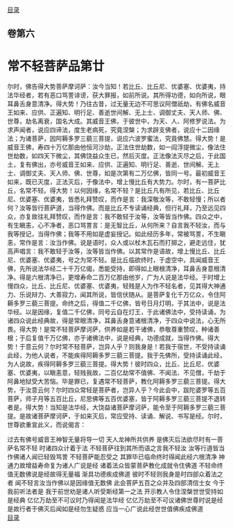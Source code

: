 <div class="menu"><a href="/lotus-sutra/#/table-of-contents">目录</a></div>
<hgroup>
  <h2>卷第六</h2>
  <h1>常不轻菩萨品第廿</h1>
</hgroup>
<p>
  尔时，佛告得大势菩萨摩诃萨：汝今当知！若比丘、比丘尼、优婆塞、优婆夷，持法华经者，若有恶口骂詈诽谤，获大罪报，如前所说。其所得功德，如向所说，眼耳鼻舌身意清净。得大势！乃往古昔，过无量无边不可思议阿僧祇劫，有佛名威音王如来、应供、正遍知、明行足、善逝世间解、无上士、调御丈夫、天人师、佛、世尊，劫名离衰，国名大成。其威音王佛，于彼世中，为天、人、阿修罗说法。为求声闻者，说应四谛法，度生老病死，究竟涅槃；为求辟支佛者，说应十二因缘法；为诸菩萨，因阿耨多罗三藐三菩提，说应六波罗蜜法，究竟佛慧。得大势！是威音王佛，寿四十万亿那由他恒河沙劫，正法住世劫数，如一阎浮提微尘，像法住世劫数，如四天下微尘，其佛饶益众生已，然后灭度。正法像法灭尽之后，于此国土，复有佛出，亦号威音王如来、应供、正遍知、明行足、善逝、世间解、无上士、调御丈夫、天人师、佛、世尊，如是次第有二万亿佛，皆同一号。最初威音王如来，既已灭度，正法灭后，于像法中，增上慢比丘有大势力。尔时，有一菩萨比丘，名常不轻。得大势！以何因缘，名常不轻？是比丘凡有所见，若比丘、比丘尼、优婆塞、优婆夷，皆悉礼拜赞叹，而作是言：我深敬汝等，不敢轻慢；所以者何？汝等皆行菩萨道，当得作佛。而是比丘不专读诵经典，但行礼拜，乃至远见四众，亦复故往礼拜赞叹，而作是言：我不敢轻于汝等，汝等皆当作佛。四众之中，有生瞋恚，心不净者，恶口骂詈言：是无智比丘，从何所来？自言我不轻汝，而与我等授记，当得作佛；我等不用如是虚妄授记。如此经历多年，常被骂詈，不生瞋恚，常作是言：汝当作佛。说是语时，众人或以杖木瓦石而打掷之，避走远住，犹高声唱言：我不敢轻于汝等，汝等皆当作佛。以其常作是语故，增上慢比丘、比丘尼、优婆塞、优婆夷，号之为常不轻。是比丘临欲终时，于虚空中，具闻威音王佛，先所说法华经二十千万亿偈，悉能受持，即得如上眼根清净，耳鼻舌身意根清净。得是六根清净已，更增寿命二百万亿那由他岁，广为人说是法华经。于时增上慢四众，比丘、比丘尼、优婆塞、优婆夷，轻贱是人为作不轻名者，见其得大神通力、乐说辩力、大善寂力，闻其所说，皆信伏随从。是菩萨复化千万亿众，令住阿耨多罗三藐三菩提。命终之后，得值二千亿佛，皆号日月灯明，于其法中，说是法华经。以是因缘，复值二千亿佛，同号云自在灯王，于此诸佛法中，受持读诵，为诸四众说此经典故，得是常眼清净，耳鼻舌身意诸根清净，于四众中说法，心无所畏。得大势！是常不轻菩萨摩诃萨，供养如是若干诸佛，恭敬尊重赞叹，种诸善根；于后复值千万亿佛，亦于诸佛法中，说是经典，功德成就，当得作佛。得大势！于意云何？尔时常不轻菩萨，岂异人乎？则我身是！若我于宿世，不受持读诵此经，为他人说者，不能疾得阿耨多罗三藐三菩提。我于先佛所，受持读诵此经，为人说故，疾得阿耨多罗三藐三菩提。得大势！彼时四众，比丘、比丘尼、优婆塞、优婆夷，以瞋恚意，轻贱我故，二百亿劫常不值佛、不闻法、不见僧，千劫于阿鼻地狱受大苦恼。毕是罪已，复遇常不轻菩萨，教化阿耨多罗三藐三菩提。得大势，于汝意云何？尔时四众常轻是菩萨者，岂异人乎？今此会中，跋陀婆罗等五百菩萨，师子月等五百比丘，尼思佛等五百优婆塞，皆于阿耨多罗三藐三菩提不退转者是。得大势！当知是法华经，大饶益诸菩萨摩诃萨，能令至于阿耨多罗三藐三菩提。是故诸菩萨摩诃萨，于如来灭后，常应受持、读诵、解说、书写是经。尔时，世尊欲重宣此义，而说偈言：
</p>
<div class="commentary">
  <span>过去有佛</span
  ><span>号威音王</span
  ><span>神智无量</span
  ><span>将导一切</span>
  <span>天人龙神</span
  ><span>所共供养</span>
  <span>是佛灭后</span
  ><span>法欲尽时</span
  ><span>有一菩萨</span
  ><span>名常不轻</span>
  <span>时诸四众</span
  ><span>计着于法</span>
  <span>不轻菩萨</span
  ><span>往到其所</span
  ><span>而语之言</span
  ><span>我不轻汝</span>
  <span>汝等行道</span
  ><span>皆当作佛</span
  ><span>诸人闻已</span
  ><span>轻毁骂詈</span>
  <span>不轻菩萨</span
  ><span>能忍受之</span>
  <span>其罪毕已</span
  ><span>临命终时</span
  ><span>得闻此经</span
  ><span>六根清净</span>
  <span>神通力故</span
  ><span>增益寿命</span
  ><span>复为诸人</span
  ><span>广说是经</span>
  <span>诸着法众</span
  ><span>皆蒙菩萨</span
  ><span>教化成就</span
  ><span>令住佛道</span>
  <span>不轻命终</span
  ><span>值无数佛</span
  ><span>说是经故</span
  ><span>得无量福</span>
  <span>渐具功德</span
  ><span>疾成佛道</span>
  <span>彼时不轻</span
  ><span>则我身是</span
  ><span>时四部众</span
  ><span>着法之者</span>
  <span>闻不轻言</span
  ><span>汝当作佛</span
  ><span>以是因缘</span
  ><span>值无数佛</span>
  <span>此会菩萨</span
  ><span>五百之众</span
  ><span>并及四部</span
  ><span>清信士女</span>
  <span>今于我前</span
  ><span>听法者是</span>
  <span>我于前世</span
  ><span>劝是诸人</span
  ><span>听受斯经</span
  ><span>第一之法</span>
  <span>开示教人</span
  ><span>令住涅槃</span
  ><span>世世受持</span
  ><span>如是经典</span>
  <span>亿亿万劫</span
  ><span>至不可议</span
  ><span>时乃得闻</span
  ><span>是法华经</span>
  <span>亿亿万劫</span
  ><span>至不可议</span
  ><span>诸佛世尊</span
  ><span>时说是经</span>
  <span>是故行者</span
  ><span>于佛灭后</span
  ><span>闻如是经</span
  ><span>勿生疑惑</span>
  <span>应当一心</span
  ><span>广说此经</span
  ><span>世世值佛</span
  ><span>疾成佛道</span>
</div>
<div class="menu"><a href="/lotus-sutra/#/table-of-contents">目录</a></div>
